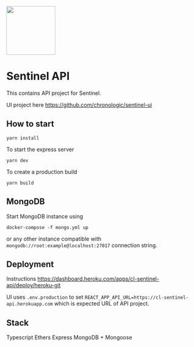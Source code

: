 [<img src="https://s3.amazonaws.com/chronologic.network/ChronoLogic_logo.svg" width="128px">](https://github.com/chronologic)

# Sentinel API

This contains API project for Sentinel.

UI project here https://github.com/chronologic/sentinel-ui

## How to start

`yarn install`

To start the express server

`yarn dev`

To create a production build

`yarn build`

## MongoDB

Start MongoDB instance using 

`docker-compose -f mongo.yml up`

or any other instance compatible with `mongodb://root:example@localhost:27017` connection string.

## Deployment

Instructions https://dashboard.heroku.com/apps/cl-sentinel-api/deploy/heroku-git

UI uses `.env.production` to set `REACT_APP_API_URL=https://cl-sentinel-api.herokuapp.com` which is expected URL of API project.

## Stack

Typescript
Ethers
Express
MongoDB + Mongoose
